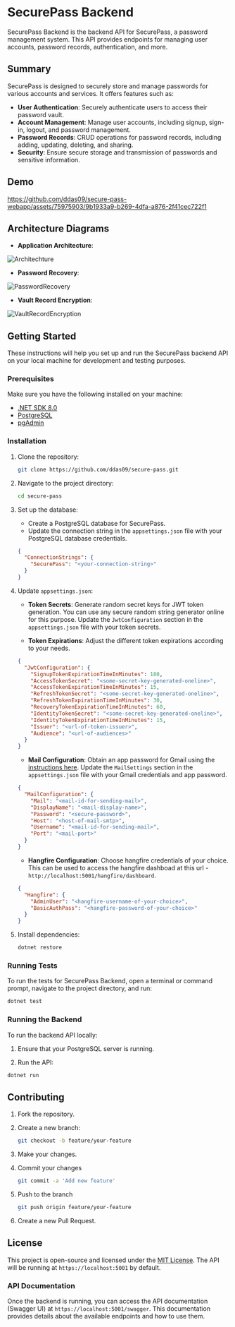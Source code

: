 # SecurePass Backend

SecurePass Backend is the backend API for SecurePass, a password management system. This API provides endpoints for managing user accounts, password records, authentication, and more.

## Summary

SecurePass is designed to securely store and manage passwords for various accounts and services. It offers features such as:

- **User Authentication**: Securely authenticate users to access their password vault.
- **Account Management**: Manage user accounts, including signup, sign-in, logout, and password management.
- **Password Records**: CRUD operations for password records, including adding, updating, deleting, and sharing.
- **Security**: Ensure secure storage and transmission of passwords and sensitive information.

## Demo
https://github.com/ddas09/secure-pass-webapp/assets/75975903/9b1933a9-b269-4dfa-a876-2f41cec722f1

## Architecture Diagrams

- **Application Architecture**:

![Architechture](https://github.com/ddas09/secure-pass/assets/75975903/8143ad59-0f02-4712-a7f0-077ee687b3ee)

- **Password Recovery**:

![PasswordRecovery](https://github.com/ddas09/secure-pass/assets/75975903/77af1d11-b93d-40e6-9fed-325279f1f5cb)

- **Vault Record Encryption**:

![VaultRecordEncryption](https://github.com/ddas09/secure-pass/assets/75975903/0c3c0fb7-3dca-42b5-bdc7-eecd624a2f5e)

## Getting Started

These instructions will help you set up and run the SecurePass backend API on your local machine for development and testing purposes.

### Prerequisites

Make sure you have the following installed on your machine:

- [.NET SDK 8.0](https://dotnet.microsoft.com/download)
- [PostgreSQL](https://www.postgresql.org/download/)
- [pgAdmin](https://www.pgadmin.org/download/)

### Installation

1. Clone the repository:

   ```bash
   git clone https://github.com/ddas09/secure-pass.git
   ```

2. Navigate to the project directory:

   ```bash
   cd secure-pass
   ```

3. Set up the database:

   - Create a PostgreSQL database for SecurePass.
   - Update the connection string in the `appsettings.json` file with your PostgreSQL database credentials.

   ```json
   {
     "ConnectionStrings": {
       "SecurePass": "<your-connection-string>"
     }
   }
   ```

4. Update `appsettings.json`:

   - **Token Secrets**: Generate random secret keys for JWT token generation. You can use any secure random string generator online for this purpose. Update the `JwtConfiguration` section in the `appsettings.json` file with your token secrets.

   - **Token Expirations**: Adjust the different token expirations according to your needs.

   ```json
   {
     "JwtConfiguration": {
       "SignupTokenExpirationTimeInMinutes": 180,
       "AccessTokenSecret": "<some-secret-key-generated-oneline>",
       "AccessTokenExpirationTimeInMinutes": 15,
       "RefreshTokenSecret": "<some-secret-key-generated-oneline>",
       "RefreshTokenExpirationTimeInMinutes": 30,
       "RecoveryTokenExpirationTimeInMinutes": 60,
       "IdentityTokenSecret": "<some-secret-key-generated-oneline>",
       "IdentityTokenExpirationTimeInMinutes": 15,
       "Issuer": "<url-of-token-issuer>",
       "Audience": "<url-of-audiences>"
     }
   }
   ```

   - **Mail Configuration**: Obtain an app password for Gmail using the [instructions here](https://www.getmailbird.com/gmail-app-password/). Update the `MailSettings` section in the `appsettings.json` file with your Gmail credentials and app password.

   ```json
   {
     "MailConfiguration": {
       "Mail": "<mail-id-for-sending-mail>",
       "DisplayName": "<mail-display-name>",
       "Password": "<secure-password>",
       "Host": "<host-of-mail-smtp>",
       "Username": "<mail-id-for-sending-mail>",
       "Port": "<mail-port>"
     }
   }
   ```

   - **Hangfire Configuration**: Choose hangfire credentials of your choice. This can be used to access the hangfire dashboad at this url - `http://localhost:5001/hangfire/dashboard`.

   ```json
   {
     "Hangfire": {
       "AdminUser": "<hangfire-username-of-your-choice>",
       "BasicAuthPass": "<hangfire-password-of-your-choice>"
     }
   }
   ```

5. Install dependencies:

   ```bash
   dotnet restore
   ```

### Running Tests

To run the tests for SecurePass Backend, open a terminal or command prompt, navigate to the project directory, and run:

```bash
dotnet test
```

### Running the Backend

To run the backend API locally:

1. Ensure that your PostgreSQL server is running.

2. Run the API:

```bash
dotnet run
```

## Contributing

1. Fork the repository.

2. Create a new branch:
   ```bash
   git checkout -b feature/your-feature
   ```
3. Make your changes.
4. Commit your changes 
   ```bash
   git commit -a 'Add new feature'
   ```
5. Push to the branch 
   ```bash
   git push origin feature/your-feature
   ```
6. Create a new Pull Request.

## License
This project is open-source and licensed under the [MIT License](https://opensource.org/license/mit).
The API will be running at `https://localhost:5001` by default.

### API Documentation

Once the backend is running, you can access the API documentation (Swagger UI) at `https://localhost:5001/swagger`. This documentation provides details about the available endpoints and how to use them.
